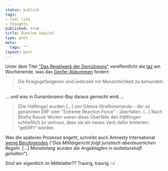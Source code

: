 ```yaml
--- 
status: publish
tags: 
- real life
- thoughts
published: true
title: Dunkles Kapitel
type: post
meta: 
  tags: ""
layout: post
---
```

<p>Unter dem Titel <a target="_BLANK" href="http://www.taz.de/pt/2004/09/18/a0186.nf/text" title="http://www.taz.de/pt/2004/09/18/a0186.nf/text" onmouseover="window.status='http://www.taz.de/pt/2004/09/18/a0186.nf/text';return true;" onmouseout="window.status='';return true;">"Das Regelwerk der Demütigung"</a> veröffentlicht die <a target="_BLANK" href="http://www.taz.de" title="http://www.taz.de" onmouseover="window.status='http://www.taz.de';return true;" onmouseout="window.status='';return true;">taz</a> am Wochenende, was das <a target="_BLANK" href="http://www.weltalmanach.de/stichwort/stichwort_genf.html" title="http://www.weltalmanach.de/stichwort/stichwort_genf.html" onmouseover="window.status='http://www.weltalmanach.de/stichwort/stichwort_genf.html';return true;" onmouseout="window.status='';return true;">Genfer Abkommen</a> fordert:</p>

<blockquote><p>Die Kriegsgefangenen sind jederzeit mit Menschlichkeit zu behandeln ...</p>

</blockquote>
<p>... und was in Gunantanamo-Bay daraus gemacht wird...:</p>

<blockquote><p>[Die Häftlinge] wurden [...] von Gitmos Strafkommando - der so genannten ERF oder &quot;Extreme Reaction Force&quot; - überfallen. (...) Nach Shafiq Rasuls Worten waren diese Überfälle den Häftlingen schließlich so vertraut, dass sie ein neues Verb dafür kreierten: &quot;geERFt&quot; werden.</p>

</blockquote>
<p>Was die späteren Prozesse angeht, schreibt auch Amnesty International <a target="_BLANK" href="http://www2.amnesty.de/internet/deall.nsf/51a43250d61caccfc1256aa1003d7d38/1f7fae68a7501c96c1256ef6004d46df?OpenDocument" title="http://www2.amnesty.de/internet/deall.nsf/51a43250d61caccfc1256aa1003d7d38/1f7fae68a7501c96c1256ef6004d46df?OpenDocument" onmouseover="window.status='http://www2.amnesty.de/internet/deall.nsf/51a43250d61caccfc1256aa1003d7d38/1f7fae68a7501c96c1256ef6004d46df?OpenDocument';return true;" onmouseout="window.status='';return true;">wenig Beruhigendes</a> (&quot;<i>Das Militärgericht folgt juristisch abenteuerlichen Regeln.</i> [...] <i>Monatelang wurden die Angeklagten in Isolationshaft gehalten</i>&quot;).</p>

<p>Sind wir eigentlich im Mittelalter?? Traurig, traurig :-/</p>
